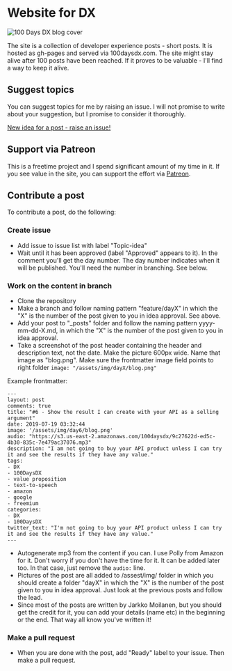# Website for DX

![100 Days DX blog cover](https://raw.githubusercontent.com/kyyberi/100daysofDX/gh-pages/assets/img/blog.png)

The site is a collection of developer experience posts - short posts. It is hosted as gh-pages and served via 100daysdx.com. The site might stay alive after 100 posts have been reached. If it proves to be valuable - I'll find a way to keep it alive. 

## Suggest topics 

You can suggest topics for me by raising an issue. I will not promise to write about your suggestion, but I promise to consider it thoroughly. 

[New idea for a post - raise an issue!](https://github.com/kyyberi/100daysofDX/issues/new)


## Support via Patreon

This is a freetime project and I spend significant amount of my time in it. If you see value in the site, you can support the effort via [Patreon](https://www.patreon.com/100daysdx). 

## Contribute a post

To contribute a post, do the following:

### Create issue

- Add issue to issue list with label "Topic-idea"
- Wait until it has been approved (label "Approved" appears to it). In the comment you'll get the day number. The day number indicates when it will be published. You'll need the number in branching. See below. 

### Work on the content in branch

- Clone the repository
- Make a branch and follow naming pattern "feature/dayX" in which the "X" is the number of the post given to you in idea approval. See above. 
- Add your post to "_posts" folder and follow the naming pattern yyyy-mm-dd-X.md, in which the "X" is the number of the post given to you in idea approval. 
- Take a screenshot of the post header containing the header and description text, not the date. Make the picture 600px wide. Name that image as "blog.png". Make sure the frontmatter image field points to right folder ```image: "/assets/img/dayX/blog.png"```

Example frontmatter:

```
---
layout: post
comments: true
title: "#6 - Show the result I can create with your API as a selling argument"
date: 2019-07-19 03:32:44
image: '/assets/img/day6/blog.png'
audio: "https://s3.us-east-2.amazonaws.com/100daysdx/9c27622d-ed5c-4b30-835c-7e479ac37076.mp3"
description: "I am not going to buy your API product unless I can try it and see the results if they have any value."
tags:
- DX 
- 100DaysDX
- value proposition
- text-to-speech
- amazon
- google
- freemium
categories:
- DX
- 100DaysDX
twitter_text: "I'm not going to buy your API product unless I can try it and see the results if they have any value."
---
```
- Autogenerate mp3 from the content if you can. I use Polly from Amazon for it. Don't worry if you don't have the time for it. It can be added later too. In that case, just remove the ```audio:``` line. 
- Pictures of the post are all added to /assest/img/ folder in which you should create a folder "dayX" in which the "X" is the number of the post given to you in idea approval. Just look at the previous posts and follow the lead. 
- Since most of the posts are written by Jarkko Moilanen, but you should get the credit for it, you can add your details (name etc) in the beginning or the end. That way all know you've written it!  
### Make a pull request 

- When you are done with the post, add "Ready" label to your issue. Then make a pull request. 


